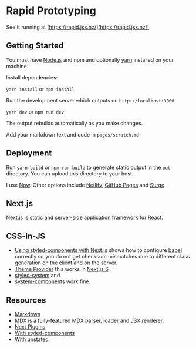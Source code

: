 # Rapid Prototyping

See it running at [https://rapid.jsx.nz/](https://rapid.jsx.nz/)

## Getting Started

 You must have [Node.js](https://nodejs.org/en/) and npm and optionally [yarn](https://yarnpkg.com/en/) installed on your machine.
 
Install dependencies:

`yarn install` or `npm install`

Run the development server which outputs on `http://localhost:3000`:

`yarn dev` or `npm run dev`

The output rebuilds automatically as you make changes.
 
Add your markdown text and code in `pages/scratch.md`

## Deployment

Run `yarn build` or `npm run build` to generate static output in the `out` directory. You can upload this directory to your host.

I use [Now](https://zeit.co/now). Other options include [Netlify](https://www.netlify.com/), [GitHub Pages](https://pages.github.com/) and [Surge](https://surge.sh/).

## Next.js

[Next.js](https://nextjs.org/) is static and server-side application framework for [React](https://reactjs.org/).

## CSS-in-JS

* [Using styled-components with Next.js](https://jsramblings.com/2017/11/27/using-styled-components-with-next-js.html) shows how to configure [babel](https://babeljs.io/) correctly so you do not get checksum mismatches due to different class generation on the client and on the server. 
* [Theme Provider](https://github.com/zeit/next.js/issues/4170) this works in [Next.js 6](https://zeit.co/blog/next6).
* [styled-system](https://github.com/jxnblk/styled-system) and 
* [system-components](https://github.com/jxnblk/styled-system/tree/master/system-components) work fine.

## Resources

* [Markdown](https://github.com/adam-p/markdown-here/wiki/Markdown-Cheatsheet)
* [MDX](https://github.com/mdx-js/mdx) is a fully-featured MDX parser, loader and JSX renderer.
* [Next Plugins](https://github.com/zeit/next-plugins)
* [With styled-components](https://github.com/zeit/next.js/tree/canary/examples/with-styled-components)
* [With unstated](https://github.com/zeit/next.js/tree/canary/examples/with-unstated)

